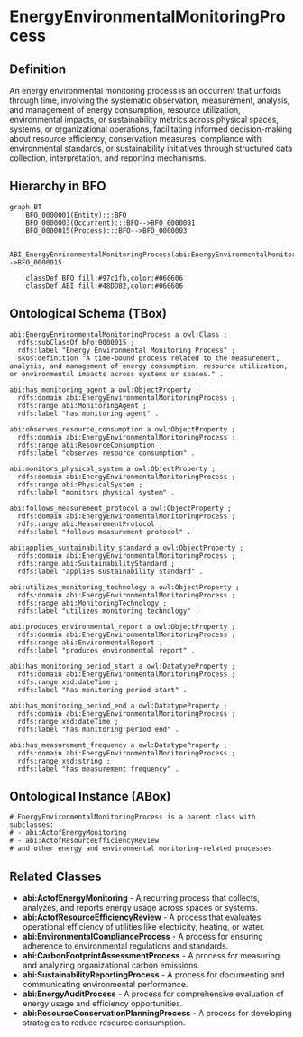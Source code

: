 # EnergyEnvironmentalMonitoringProcess

## Definition
An energy environmental monitoring process is an occurrent that unfolds through time, involving the systematic observation, measurement, analysis, and management of energy consumption, resource utilization, environmental impacts, or sustainability metrics across physical spaces, systems, or organizational operations, facilitating informed decision-making about resource efficiency, conservation measures, compliance with environmental standards, or sustainability initiatives through structured data collection, interpretation, and reporting mechanisms.

## Hierarchy in BFO
```mermaid
graph BT
    BFO_0000001(Entity):::BFO
    BFO_0000003(Occurrent):::BFO-->BFO_0000001
    BFO_0000015(Process):::BFO-->BFO_0000003
    
    ABI_EnergyEnvironmentalMonitoringProcess(abi:EnergyEnvironmentalMonitoringProcess):::ABI-->BFO_0000015
    
    classDef BFO fill:#97c1fb,color:#060606
    classDef ABI fill:#48DD82,color:#060606
```

## Ontological Schema (TBox)
```turtle
abi:EnergyEnvironmentalMonitoringProcess a owl:Class ;
  rdfs:subClassOf bfo:0000015 ;
  rdfs:label "Energy Environmental Monitoring Process" ;
  skos:definition "A time-bound process related to the measurement, analysis, and management of energy consumption, resource utilization, or environmental impacts across systems or spaces." .

abi:has_monitoring_agent a owl:ObjectProperty ;
  rdfs:domain abi:EnergyEnvironmentalMonitoringProcess ;
  rdfs:range abi:MonitoringAgent ;
  rdfs:label "has monitoring agent" .

abi:observes_resource_consumption a owl:ObjectProperty ;
  rdfs:domain abi:EnergyEnvironmentalMonitoringProcess ;
  rdfs:range abi:ResourceConsumption ;
  rdfs:label "observes resource consumption" .

abi:monitors_physical_system a owl:ObjectProperty ;
  rdfs:domain abi:EnergyEnvironmentalMonitoringProcess ;
  rdfs:range abi:PhysicalSystem ;
  rdfs:label "monitors physical system" .

abi:follows_measurement_protocol a owl:ObjectProperty ;
  rdfs:domain abi:EnergyEnvironmentalMonitoringProcess ;
  rdfs:range abi:MeasurementProtocol ;
  rdfs:label "follows measurement protocol" .

abi:applies_sustainability_standard a owl:ObjectProperty ;
  rdfs:domain abi:EnergyEnvironmentalMonitoringProcess ;
  rdfs:range abi:SustainabilityStandard ;
  rdfs:label "applies sustainability standard" .

abi:utilizes_monitoring_technology a owl:ObjectProperty ;
  rdfs:domain abi:EnergyEnvironmentalMonitoringProcess ;
  rdfs:range abi:MonitoringTechnology ;
  rdfs:label "utilizes monitoring technology" .

abi:produces_environmental_report a owl:ObjectProperty ;
  rdfs:domain abi:EnergyEnvironmentalMonitoringProcess ;
  rdfs:range abi:EnvironmentalReport ;
  rdfs:label "produces environmental report" .

abi:has_monitoring_period_start a owl:DatatypeProperty ;
  rdfs:domain abi:EnergyEnvironmentalMonitoringProcess ;
  rdfs:range xsd:dateTime ;
  rdfs:label "has monitoring period start" .

abi:has_monitoring_period_end a owl:DatatypeProperty ;
  rdfs:domain abi:EnergyEnvironmentalMonitoringProcess ;
  rdfs:range xsd:dateTime ;
  rdfs:label "has monitoring period end" .

abi:has_measurement_frequency a owl:DatatypeProperty ;
  rdfs:domain abi:EnergyEnvironmentalMonitoringProcess ;
  rdfs:range xsd:string ;
  rdfs:label "has measurement frequency" .
```

## Ontological Instance (ABox)
```turtle
# EnergyEnvironmentalMonitoringProcess is a parent class with subclasses:
# - abi:ActofEnergyMonitoring
# - abi:ActofResourceEfficiencyReview
# and other energy and environmental monitoring-related processes
```

## Related Classes
- **abi:ActofEnergyMonitoring** - A recurring process that collects, analyzes, and reports energy usage across spaces or systems.
- **abi:ActofResourceEfficiencyReview** - A process that evaluates operational efficiency of utilities like electricity, heating, or water.
- **abi:EnvironmentalComplianceProcess** - A process for ensuring adherence to environmental regulations and standards.
- **abi:CarbonFootprintAssessmentProcess** - A process for measuring and analyzing organizational carbon emissions.
- **abi:SustainabilityReportingProcess** - A process for documenting and communicating environmental performance.
- **abi:EnergyAuditProcess** - A process for comprehensive evaluation of energy usage and efficiency opportunities.
- **abi:ResourceConservationPlanningProcess** - A process for developing strategies to reduce resource consumption.